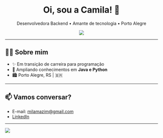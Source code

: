 <!-- Título de destaque -->
<h1 align="center">Oi, sou a Camila! 👋</h1>
<p align="center">
  Desenvolvedora Backend • Amante de tecnologia • Porto Alegre
</p>

<!-- Badges das techs principais (use shields.io ou arredonde para suas favoritas) -->
<p align="center">
  <!-- Skillicons para ícones bonitos (pode adicionar/remover linguagens) -->  
  <img src="https://skillicons.dev/icons?i=java,python,c,git,sql,eclipse,vscode,anaconda" />
</p>

---

## 👩‍💻 Sobre mim

- ✨ Em transição de carreira para programação
- 🌱 Ampliando conhecimentos em **Java e Python**
- 🏙️ Porto Alegre, RS | 🇧🇷

<!--## 🚀 Projetos em destaque

| Projeto | Descrição | Tecnologias |
|---------|-------------------------------|--------------|
| [Projeto 1](https://github.com/seuusuario/projeto1) | Sistema para gestão de tarefas escolares | Python, Flask, PostgreSQL |
| [Projeto 2](https://github.com/seuusuario/projeto2) | Bot de Telegram para organização de estudos | Node.js, Telegraf |
| [Projeto 3](https://github.com/seuusuario/projeto3) | Painel de visualização de dados | React, Chart.js, API REST | -->

---

## 📫 Vamos conversar?

- E-mail: milamazim@gmail.com
- [LinkedIn](https://linkedin.com/in/camila-c-marques)

---
  
<img src="https://github-readme-stats.vercel.app/api/top-langs/?username=milamazim&layout=compact&theme=tokyonight"/>
  

<!--## Hi there 👋 -->

<!--
**milamazim/milamazim** is a ✨ _special_ ✨ repository because its `README.md` (this file) appears on your GitHub profile.

Here are some ideas to get you started:

- 🔭 I’m currently working on ...
- 🌱 I’m currently learning ...
- 👯 I’m looking to collaborate on ...
- 🤔 I’m looking for help with ...
- 💬 Ask me about ...
- 📫 How to reach me: ...
- 😄 Pronouns: ...
- ⚡ Fun fact: ...
-->
